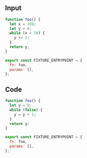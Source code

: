 
## Input

```javascript
function foo() {
  let x = 100;
  let y = 0;
  while (x < 10) {
    y += 1;
  }
  return y;
}

export const FIXTURE_ENTRYPOINT = {
  fn: foo,
  params: [],
};

```

## Code

```javascript
function foo() {
  let y = 0;
  while (false) {
    y = y + 1;
  }
  return y;
}

export const FIXTURE_ENTRYPOINT = {
  fn: foo,
  params: [],
};

```
      